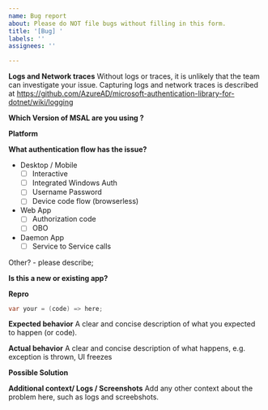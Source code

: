 ```yaml
---
name: Bug report
about: Please do NOT file bugs without filling in this form.
title: '[Bug] '
labels: ''
assignees: ''

---
```


**Logs and Network traces**
Without logs or traces, it is unlikely that the team can investigate your issue. Capturing logs and network traces is described at https://github.com/AzureAD/microsoft-authentication-library-for-dotnet/wiki/logging

**Which Version of MSAL are you using ?**
<!-- E.g. MSAL 2.6.2, MSAL 3.0.0-preview -->

**Platform**
<!-- Ex: net45, netcore, UWP, xamarin android, xamarin iOS -->

**What authentication flow has the issue?**
* Desktop / Mobile
    * [ ] Interactive
    * [ ] Integrated Windows Auth
    * [ ] Username Password
    * [ ] Device code flow (browserless)
* Web App 
    * [ ] Authorization code
    * [ ] OBO
* Daemon App 
    * [ ] Service to Service calls

Other? - please describe;

**Is this a new or existing app?**
<!-- Ex:
a. The app is in production, and I have upgraded to a new version of MSAL
b. The app is in production, I haven't upgraded MSAL, but started seeing this issue
c. This is a new app or experiment
-->

**Repro**

```csharp
var your = (code) => here;
```

**Expected behavior**
A clear and concise description of what you expected to happen (or code).

**Actual behavior**
A clear and concise description of what happens, e.g. exception is thrown, UI freezes  

**Possible Solution**
<!--- Only if you have suggestions on a fix for the bug -->

**Additional context/ Logs / Screenshots**
Add any other context about the problem here, such as logs and screebshots. 
